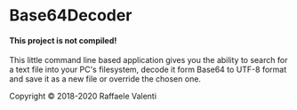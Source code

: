 # Base64Decoder

#### This project is not compiled!

This little command line based application gives you the ability to search for a text file into your PC's filesystem, decode it form Base64 to UTF-8 format and save it as a new file or override the chosen one.

Copyright © 2018-2020 Raffaele Valenti
